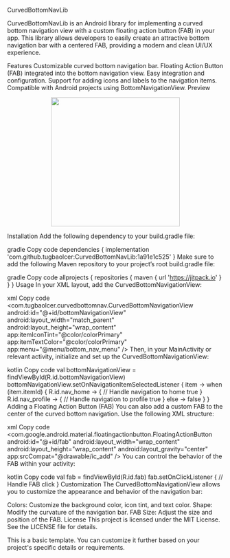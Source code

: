 CurvedBottomNavLib


CurvedBottomNavLib is an Android library for implementing a curved bottom navigation view with a custom floating action button (FAB) in your app. This library allows developers to easily create an attractive bottom navigation bar with a centered FAB, providing a modern and clean UI/UX experience.

Features
Customizable curved bottom navigation bar.
Floating Action Button (FAB) integrated into the bottom navigation view.
Easy integration and configuration.
Support for adding icons and labels to the navigation items.
Compatible with Android projects using BottomNavigationView.
Preview
<p align="center"> <img src="preview_image_link" width="300" /> </p>
Installation
Add the following dependency to your build.gradle file:

gradle
Copy code
dependencies {
    implementation 'com.github.tugbaolcer:CurvedBottomNavLib:1a91e1c525'
}
Make sure to add the following Maven repository to your project’s root build.gradle file:

gradle
Copy code
allprojects {
    repositories {
        maven { url 'https://jitpack.io' }
    }
}
Usage
In your XML layout, add the CurvedBottomNavigationView:

xml
Copy code
<com.tugbaolcer.curvedbottomnav.CurvedBottomNavigationView
    android:id="@+id/bottomNavigationView"
    android:layout_width="match_parent"
    android:layout_height="wrap_content"
    app:itemIconTint="@color/colorPrimary"
    app:itemTextColor="@color/colorPrimary"
    app:menu="@menu/bottom_nav_menu" />
Then, in your MainActivity or relevant activity, initialize and set up the CurvedBottomNavigationView:

kotlin
Copy code
val bottomNavigationView = findViewById<CurvedBottomNavigationView>(R.id.bottomNavigationView)
bottomNavigationView.setOnNavigationItemSelectedListener { item ->
    when (item.itemId) {
        R.id.nav_home -> {
            // Handle navigation to home
            true
        }
        R.id.nav_profile -> {
            // Handle navigation to profile
            true
        }
        else -> false
    }
}
Adding a Floating Action Button (FAB)
You can also add a custom FAB to the center of the curved bottom navigation. Use the following XML structure:

xml
Copy code
<com.google.android.material.floatingactionbutton.FloatingActionButton
    android:id="@+id/fab"
    android:layout_width="wrap_content"
    android:layout_height="wrap_content"
    android:layout_gravity="center"
    app:srcCompat="@drawable/ic_add" />
You can control the behavior of the FAB within your activity:

kotlin
Copy code
val fab = findViewById<FloatingActionButton>(R.id.fab)
fab.setOnClickListener {
    // Handle FAB click
}
Customization
The CurvedBottomNavigationView allows you to customize the appearance and behavior of the navigation bar:

Colors: Customize the background color, icon tint, and text color.
Shape: Modify the curvature of the navigation bar.
FAB Size: Adjust the size and position of the FAB.
License
This project is licensed under the MIT License. See the LICENSE file for details.

This is a basic template. You can customize it further based on your project's specific details or requirements.
